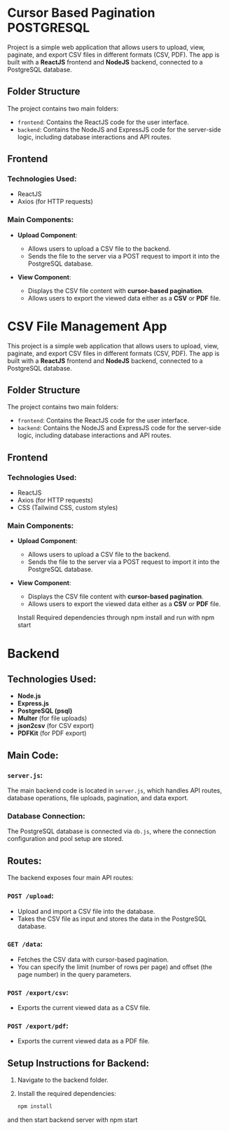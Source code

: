 # Cursor Based Pagination POSTGRESQL

Project is a simple web application that allows users to upload, view, paginate, and export CSV files in different formats (CSV, PDF). The app is built with a **ReactJS** frontend and **NodeJS** backend, connected to a PostgreSQL database.

## Folder Structure

The project contains two main folders:

- `frontend`: Contains the ReactJS code for the user interface.
- `backend`: Contains the NodeJS and ExpressJS code for the server-side logic, including database interactions and API routes.

## Frontend

### Technologies Used:

- ReactJS
- Axios (for HTTP requests)

### Main Components:

- **Upload Component**:

  - Allows users to upload a CSV file to the backend.
  - Sends the file to the server via a POST request to import it into the PostgreSQL database.

- **View Component**:
  - Displays the CSV file content with **cursor-based pagination**.
  - Allows users to export the viewed data either as a **CSV** or **PDF** file.

# CSV File Management App

This project is a simple web application that allows users to upload, view, paginate, and export CSV files in different formats (CSV, PDF). The app is built with a **ReactJS** frontend and **NodeJS** backend, connected to a PostgreSQL database.

## Folder Structure

The project contains two main folders:

- `frontend`: Contains the ReactJS code for the user interface.
- `backend`: Contains the NodeJS and ExpressJS code for the server-side logic, including database interactions and API routes.

## Frontend

### Technologies Used:

- ReactJS
- Axios (for HTTP requests)
- CSS (Tailwind CSS, custom styles)

### Main Components:

- **Upload Component**:

  - Allows users to upload a CSV file to the backend.
  - Sends the file to the server via a POST request to import it into the PostgreSQL database.

- **View Component**:

  - Displays the CSV file content with **cursor-based pagination**.
  - Allows users to export the viewed data either as a **CSV** or **PDF** file.

  Install Required dependencies through npm install and run with npm start

# Backend

## Technologies Used:

- **Node.js**
- **Express.js**
- **PostgreSQL (psql)**
- **Multer** (for file uploads)
- **json2csv** (for CSV export)
- **PDFKit** (for PDF export)

## Main Code:

### `server.js`:

The main backend code is located in `server.js`, which handles API routes, database operations, file uploads, pagination, and data export.

### Database Connection:

The PostgreSQL database is connected via `db.js`, where the connection configuration and pool setup are stored.

## Routes:

The backend exposes four main API routes:

### `POST /upload`:

- Upload and import a CSV file into the database.
- Takes the CSV file as input and stores the data in the PostgreSQL database.

### `GET /data`:

- Fetches the CSV data with cursor-based pagination.
- You can specify the limit (number of rows per page) and offset (the page number) in the query parameters.

### `POST /export/csv`:

- Exports the current viewed data as a CSV file.

### `POST /export/pdf`:

- Exports the current viewed data as a PDF file.

## Setup Instructions for Backend:

1. Navigate to the backend folder.
2. Install the required dependencies:

   ```bash
   npm install
   ```

and then start backend server with npm start
